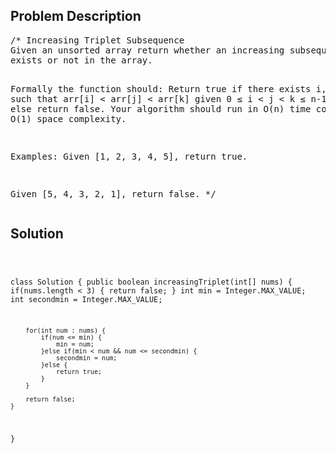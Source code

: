<!--
<style>
  body { font-family: Arial, sans-serif; }
  .container { max-width: 100%; margin: auto; padding: 20px; }
  .comment-block { background-color: #f9f9f9; padding: 10px; border-left: 5px solid #ccc; max-width: 600px; margin: auto; word-wrap: break-word; white-space: pre-wrap; }
  .code-block { background-color: #f4f4f4; padding: 10px; border: 1px solid #ddd; }
</style>
-->

<div class='container'>
<h2>Problem Description</h2>
<div class='comment-block'>
<pre>
/* Increasing Triplet Subsequence
Given an unsorted array return whether an increasing subsequence of length 3 
exists or not in the array.

Formally the function should:
Return true if there exists i, j, k 
such that arr[i] < arr[j] < arr[k] given 0 ≤ i < j < k ≤ n-1 else return false.
Your algorithm should run in O(n) time complexity and O(1) space complexity.

Examples:
Given [1, 2, 3, 4, 5],
return true.

Given [5, 4, 3, 2, 1],
return false.
*/
</pre>
</div>

<h2>Solution</h2>
<div class='code-block'>
<pre><code class='language-java'>

class Solution {
    public boolean increasingTriplet(int[] nums) {
        if(nums.length < 3) {
            return false;
        }
        int min = Integer.MAX_VALUE;
        int secondmin = Integer.MAX_VALUE;
        
        for(int num : nums) {
            if(num <= min) {
                min = num;
            }else if(min < num && num <= secondmin) {
                secondmin = num;
            }else {
                return true;
            }
        }
        
        return false;
    }
}</code></pre>
</div>
</div>
